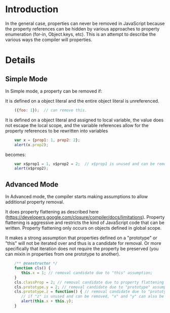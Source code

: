 # Introduction

In the general case, properties can never be removed in JavaScript because the property references can be hidden by various approaches to property enumeration (for-in, Object.keys, etc).  This is an attempt to describe the various ways the compiler will properties.

# Details

## Simple Mode

In Simple mode, a property can be removed if:

It is defined on a object literal and the entire object literal is unreferenced.
```JavaScript
    ({foo: 1});  // can remove this.
```
It is defined on a object literal and assigned to local variable, the value does not escape the local scope, and the variable references allow for the property references to be rewritten into variables
```JavaScript
    var x = {prop1: 1, prop2: 2};
    alert(x.prop2); 
```
becomes:
```JavaScript
    var x$prop1 = 1, x$prop2 = 2;  // x$prop1 is unused and can be removed
    alert(x$prop2);
```

## Advanced Mode

In Advanced mode, the compiler starts making assumptions to allow additional property removal.

It does property flattening as described here (https://developers.google.com/closure/compiler/docs/limitations).  Property flattening is aggressive and restricts the kind of JavaScript code that can be written.  Property flattening only occurs on objects defined in global scope.

It makes a strong assumption that properties defined on a "prototype" or "this" will not be iterated over and thus is a candidate for removal.  Or more specifically that iteration does not require the property be preserved (you can mixin in properties from one prototype to another).
```JavaScript
    /** @constructor */
    function cls() {
       this.x = 1; // removal candidate due to "this" assumption;
    }
    cls.classProp = 2; // removal candidate due to property flattening
    cls.prototype.y = 2; // removal candidate due to "prototype" assumption.
    cls.prototype.z = function() { // removal candidate due to "prototype" assumption.
       // if "z" is unused and can be removed, "x" and "y" can also be removed.
       alert(this.x + this.y);
    }
```